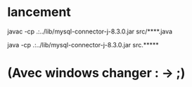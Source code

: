 # lancement 

javac -cp .:../lib/mysql-connector-j-8.3.0.jar src/****.java


java -cp .:../lib/mysql-connector-j-8.3.0.jar src.*****
# (Avec windows changer : -> ;)
